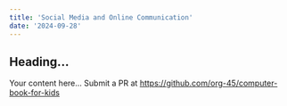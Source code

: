 ```yaml
---
title: 'Social Media and Online Communication'
date: '2024-09-28'
---
```


## Heading...
Your content here...
Submit a PR at https://github.com/org-45/computer-book-for-kids
